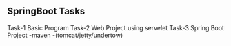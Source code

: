 ## SpringBoot Tasks
Task-1 Basic Program
Task-2 Web Project using servelet
Task-3 Spring Boot Project -maven -(tomcat/jetty/undertow)
